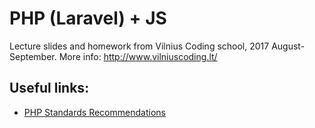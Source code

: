 # PHP (Laravel) + JS
Lecture slides and homework from Vilnius Coding school, 2017 August-September. More info: http://www.vilniuscoding.lt/

## Useful links:
* [PHP Standards Recommendations](http://www.php-fig.org/psr/)


